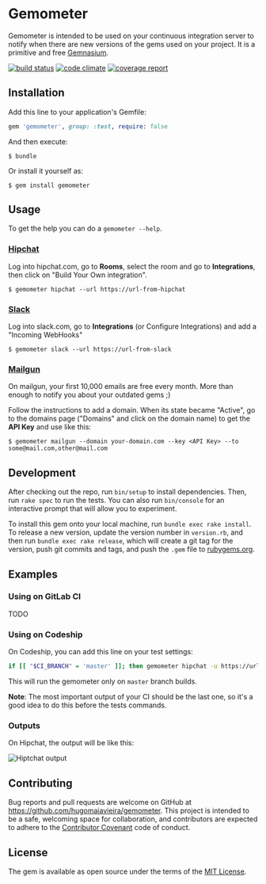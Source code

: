 # Gemometer

Gemometer is intended to be used on your continuous integration server to notify when there are new versions of the gems used on your project. It is a primitive and free [Gemnasium](https://gemnasium.com).

[![build status](https://gitlab.com/hugomaiavieira/_gemometer/badges/master/build.svg)](https://gitlab.com/hugomaiavieira/_gemometer/commits/master)
[![code climate](https://codeclimate.com/github/hugomaiavieira/gemometer/badges/gpa.svg)](https://codeclimate.com/github/hugomaiavieira/gemometer)
[![coverage report](https://gitlab.com/hugomaiavieira/_gemometer/badges/master/coverage.svg)](http://hugomaiavieira.gitlab.io/_gemometer)

## Installation

Add this line to your application's Gemfile:

```ruby
gem 'gemometer', group: :test, require: false
```

And then execute:

    $ bundle

Or install it yourself as:

    $ gem install gemometer

## Usage

To get the help you can do a `gemometer --help`.

### [Hipchat](https://www.hipchat.com)

Log into hipchat.com, go to **Rooms**, select the room and go to **Integrations**, then click on "Build Your Own integration".

    $ gemometer hipchat --url https://url-from-hipchat

### [Slack](https://slack.com)

Log into slack.com, go to **Integrations** (or Configure Integrations) and add a "Incoming WebHooks"

    $ gemometer slack --url https://url-from-slack

### [Mailgun](https://mailgun.com)

On mailgun, your first 10,000 emails are free every month. More than enough to notify you about your outdated gems ;)

Follow the instructions to add a domain. When its state became "Active", go to the domains page ("Domains" and click on the domain name) to get the **API Key** and use like this:

    $ gemometer mailgun --domain your-domain.com --key <API Key> --to some@mail.com,other@mail.com

## Development

After checking out the repo, run `bin/setup` to install dependencies. Then, run `rake spec` to run the tests. You can also run `bin/console` for an interactive prompt that will allow you to experiment.

To install this gem onto your local machine, run `bundle exec rake install`. To release a new version, update the version number in `version.rb`, and then run `bundle exec rake release`, which will create a git tag for the version, push git commits and tags, and push the `.gem` file to [rubygems.org](https://rubygems.org).

## Examples

### Using on GitLab CI

TODO

### Using on Codeship

On Codeship, you can add this line on your test settings:

``` bash
if [[ "$CI_BRANCH" = 'master' ]]; then gemometer hipchat -u https://url-from-hipchat; else true; fi
```

This will run the gemometer only on `master` branch builds. 

**Note**: The most important output of your CI should be the last one, so it's a good idea to do this before the tests commands.

### Outputs

On Hipchat, the output will be like this:

![Hiptchat output](https://cloud.githubusercontent.com/assets/73012/14174061/6b3281d0-f718-11e5-94d3-2b20f750ee90.png)

## Contributing

Bug reports and pull requests are welcome on GitHub at https://github.com/hugomaiavieira/gemometer. This project is intended to be a safe, welcoming space for collaboration, and contributors are expected to adhere to the [Contributor Covenant](contributor-covenant.org) code of conduct.


## License

The gem is available as open source under the terms of the [MIT License](http://opensource.org/licenses/MIT).

